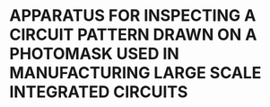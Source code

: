 # APPARATUS FOR INSPECTING A CIRCUIT PATTERN DRAWN ON A PHOTOMASK USED IN MANUFACTURING LARGE SCALE INTEGRATED CIRCUITS